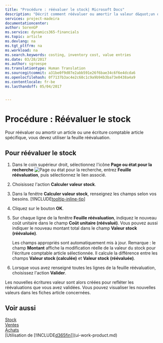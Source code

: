 ```yaml
---
title: "Procédure : réévaluer le stock| Microsoft Docs"
description: "Décrit comment réévaluer ou amortir la valeur d&quot;un ou de plusieurs articles dans le stock en validant leur valeur calculée courante."
services: project-madeira
documentationcenter: 
author: SorenGP
ms.service: dynamics365-financials
ms.topic: article
ms.devlang: na
ms.tgt_pltfrm: na
ms.workload: na
ms.search.keywords: costing, inventory cost, value entries
ms.date: 03/28/2017
ms.author: sgroespe
ms.translationtype: Human Translation
ms.sourcegitcommit: a31be0f9d07e2abb591e26f6bae34c6f6e4dcda6
ms.openlocfilehash: 0f7137b3ac4e2c68c1c9a9b94b3ba73e0438a4a9
ms.contentlocale: fr-be
ms.lasthandoff: 05/04/2017


---
```

# <a name="how-to-revalue-inventory"></a>Procédure : Réévaluer le stock
Pour réévaluer ou amortir un article ou une écriture comptable article spécifique, vous devez utiliser la feuille réévaluation.

## <a name="to-revalue-inventory"></a>Pour réévaluer le stock
1. Dans le coin supérieur droit, sélectionnez l'icône **Page ou état pour la recherche** ![Page ou état pour la recherche](media/ui-search/search_small.png "Icône Page ou état pour la recherche"), entrez **Feuille réévaluation**, puis sélectionnez le lien associé.
2. Choisissez l'action **Calculer valeur stock**.
3. Dans la fenêtre **Calculer valeur stock**, renseignez les champs selon vos besoins. [!INCLUDE[tooltip-inline-tip](includes/tooltip-inline-tip_md.md)]
4. Cliquez sur le bouton **OK**.
5. Sur chaque ligne de la fenêtre **Feuille réévaluation**, indiquez le nouveau coût unitaire dans le champ **Coût unitaire (réévalué)**. Vous pouvez aussi indiquer le nouveau montant total dans le champ **Valeur stock (réévaluée)**.

    Les champs appropriés sont automatiquement mis à jour. Remarque : le champ **Montant** affiche la modification réelle de la valeur du stock pour l'écriture comptable article sélectionnée. Il calcule la différence entre les champs **Valeur stock (calculée)** et **Valeur stock (réévaluée)**.
6. Lorsque vous avez renseigné toutes les lignes de la feuille réévaluation, choisissez l'action **Valider**.

Les nouvelles écritures valeur sont alors créées pour refléter les réévaluations que vous avez validées. Vous pouvez visualiser les nouvelles valeurs dans les fiches article concernées.

## <a name="see-also"></a>Voir aussi
[Stock](inventory-manage-inventory.md)  
[Ventes](sales-manage-sales.md)  
[Achats](purchasing-manage-purchasing.md)  
[Utilisation de [!INCLUDE[d365fin](includes/d365fin_md.md)]](ui-work-product.md)

